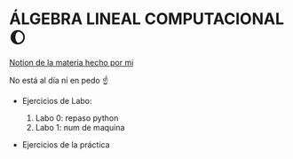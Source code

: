 # ÁLGEBRA LINEAL COMPUTACIONAL :waxing_gibbous_moon:
[Notion de la materia hecho por mi](https://www.notion.so/Algebra-Lineal-Computacional-1ab0df7d0fc1803dad2cfe22368f2022)

No está al día ni en pedo :point_up:
* Ejercicios de Labo:
  1. Labo 0: repaso python
  2. Labo 1: num de maquina
     
* Ejercicios de la práctica
